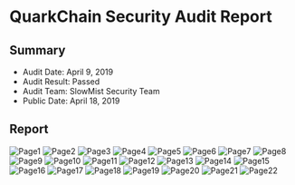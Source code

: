 # QuarkChain Security Audit Report

## Summary

* Audit Date: April 9, 2019
* Audit Result: Passed
* Audit Team: SlowMist Security Team
* Public Date: April 18, 2019

## Report

![Page1](./QuarkChain-report-images/0001.jpg)
![Page2](./QuarkChain-report-images/0002.jpg)
![Page3](./QuarkChain-report-images/0003.jpg)
![Page4](./QuarkChain-report-images/0004.jpg)
![Page5](./QuarkChain-report-images/0005.jpg)
![Page6](./QuarkChain-report-images/0006.jpg)
![Page7](./QuarkChain-report-images/0007.jpg)
![Page8](./QuarkChain-report-images/0008.jpg)
![Page9](./QuarkChain-report-images/0009.jpg)
![Page10](./QuarkChain-report-images/0010.jpg)
![Page11](./QuarkChain-report-images/0011.jpg)
![Page12](./QuarkChain-report-images/0012.jpg)
![Page13](./QuarkChain-report-images/0013.jpg)
![Page14](./QuarkChain-report-images/0014.jpg)
![Page15](./QuarkChain-report-images/0015.jpg)
![Page16](./QuarkChain-report-images/0016.jpg)
![Page17](./QuarkChain-report-images/0017.jpg)
![Page18](./QuarkChain-report-images/0018.jpg)
![Page19](./QuarkChain-report-images/0019.jpg)
![Page20](./QuarkChain-report-images/0020.jpg)
![Page21](./QuarkChain-report-images/0021.jpg)
![Page22](./QuarkChain-report-images/0022.jpg)